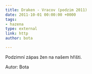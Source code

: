 ```yaml
---
title: Draken - Vracov (podzim 2011)
date: 2011-10-01 00:00:00 +0000
tags:
- hazena
type: external
link: http
author: bota

---
```

Podzimní zápas žen na našem hřišti. 

Autor: Bota
